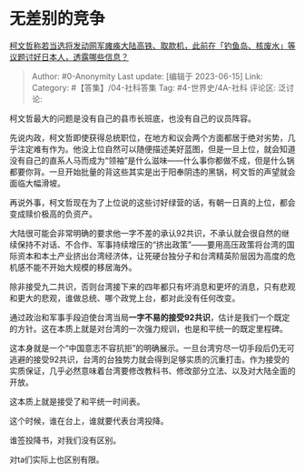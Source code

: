 # 无差别的竞争
[柯文哲称若当选将发动网军瘫痪大陆高铁、取款机，此前在「钓鱼岛、核废水」等议题讨好日本人，透露哪些信息？](https://www.zhihu.com/question/606148038/answer/3074357719)

> Author: #0-Anonymity
> Last update: [编辑于 2023-06-15]
> Link:
> Category: #【答集】/04-社科答集 
> Tag: #4-世界史/4A-社科
> 评论区:
> 泛讨论:

柯文哲最大的问题是没有自己的县市长班底，也没有自己的议员阵容。

先说内政，柯文哲即使获得总统职位，在地方和议会两个方面都居于绝对劣势，几乎注定难有作为。他没上位自然可以随便描述美好蓝图，但是一旦上位，就会知道没有自己的直系人马而成为“领袖”是什么滋味——什么事你都做不成，但是什么锅都要你背。一旦开始批量的背这些其实是出于阳奉阴违的黑锅，柯文哲的声望就会面临大幅滑坡。

再说外事，柯文哲现在为了上位说的这些讨好绿营的话，有朝一日真的上位，都会变成赎价极高的负资产。

大陆很可能会非常明确的要求他一字不差的承认92共识，不承认就会很自然的继续保持不对话、不合作、军事持续增压的“挤出政策”——要用高压政策将台湾的国际资本和本土产业挤出台湾经济体，让死硬台独分子和台湾精英阶层因为高度的危机感不能不开始大规模的移居海外。

除非接受九二共识，否则台湾接下来的四年都只有坏消息和更坏的消息，只有悲观和更大的悲观，谁做总统、哪个政党上台，都对此没有任何改变。

通过政治和军事手段迫使台湾当局**一字不易的接受92共识**，估计是我们一个既定的方针。这在本质上就是对台湾的一次强力规训，也是和平统一的既定里程碑。

这本身就是一个“中国意志不容抗拒”的明确展示。一旦台湾穷尽一切手段后仍无可逃避的接受92共识，台湾的台独势力就会得到足够实质的沉重打击。作为接受的实质保证，几乎必然意味着台湾要修改教科书、修改部分立法、以及对大陆全面的开放。

这本质上就是接受了和平统一时间表。

这个时候，谁在台上，谁就要代表台湾投降。

谁签投降书，对我们没有区别。

对ta们实际上也区别有限。
